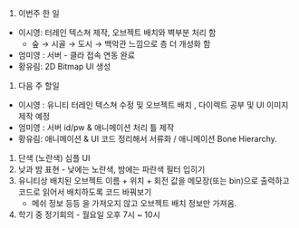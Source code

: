 1. 이번주 한 일
- 이시영:  터레인 텍스쳐 제작, 오브젝트 배치와 벽부분 처리 함
    - 숲 → 시골 → 도시 → 백악관 느낌으로 층 더 개성화 함
- 엄미영 : 서버 - 클라 접속 연동 완료
- 황유림: 2D Bitmap UI 생성
1. 다음 주 할일
- 이시영 : 유니티 터레인 텍스쳐 수정 및 오브젝트 배치 , 다이렉트 공부 및 UI 이미지 제작 예정
- 엄미영 : 서버 id/pw & 애니메이션 처리 틀 제작
- 황유림: 애니메이션 & UI 코드 정리해서 서류화 / 애니메이션 Bone Hierarchy.

1. 단색 (노란색) 심플 UI
2. 낮과 밤 표현 - 낮에는 노란색, 밤에는 파란색 필터 입히기
3. 유니티상 배치된 오브젝트 이름 + 위치 + 회전 값을 메모장(또는 bin)으로 출력하고 코드로 읽어서 배치하도록 코드 바꿔보기
    - 메쉬 정보 등등 을 가져오지 않고 오브젝트 배치 정보만 가져옴.
4. 학기 중 정기회의 - 월요일 오후 7시 ~ 10시